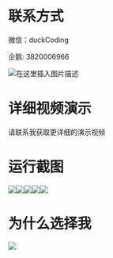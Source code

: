 # 联系方式

微信：duckCoding

企鹅: 3820006966

![在这里插入图片描述](http://upload.cxycsx.vip/91ab4bcb4f2c4c6db86365bb6d6e9c62.jpeg)

# 详细视频演示

请联系我获取更详细的演示视频

# 运行截图

![](http://www.bysj52.com/uploadfile/ueditor/image/202306/%E6%AF%95%E8%AE%BEssm251%E5%9B%BD%E5%A4%96%E6%91%87%E6%BB%9A%E4%B9%90%E9%98%9F%E4%BA%A4%E6%B5%81%E5%92%8C%E5%91%A8%E8%BE%B9%E5%94%AE%E5%8D%96%E7%B3%BB%E7%BB%9F+vue%E6%AF%95%E4%B8%9A%E8%AE%BE%E8%AE%A1/1.png)![](http://www.bysj52.com/uploadfile/ueditor/image/202306/%E6%AF%95%E8%AE%BEssm251%E5%9B%BD%E5%A4%96%E6%91%87%E6%BB%9A%E4%B9%90%E9%98%9F%E4%BA%A4%E6%B5%81%E5%92%8C%E5%91%A8%E8%BE%B9%E5%94%AE%E5%8D%96%E7%B3%BB%E7%BB%9F+vue%E6%AF%95%E4%B8%9A%E8%AE%BE%E8%AE%A1/4.png)![](http://www.bysj52.com/uploadfile/ueditor/image/202306/%E6%AF%95%E8%AE%BEssm251%E5%9B%BD%E5%A4%96%E6%91%87%E6%BB%9A%E4%B9%90%E9%98%9F%E4%BA%A4%E6%B5%81%E5%92%8C%E5%91%A8%E8%BE%B9%E5%94%AE%E5%8D%96%E7%B3%BB%E7%BB%9F+vue%E6%AF%95%E4%B8%9A%E8%AE%BE%E8%AE%A1/2.png)![](http://www.bysj52.com/uploadfile/ueditor/image/202306/%E6%AF%95%E8%AE%BEssm251%E5%9B%BD%E5%A4%96%E6%91%87%E6%BB%9A%E4%B9%90%E9%98%9F%E4%BA%A4%E6%B5%81%E5%92%8C%E5%91%A8%E8%BE%B9%E5%94%AE%E5%8D%96%E7%B3%BB%E7%BB%9F+vue%E6%AF%95%E4%B8%9A%E8%AE%BE%E8%AE%A1/3.png)![](http://www.bysj52.com/uploadfile/ueditor/image/202306/%E6%AF%95%E8%AE%BEssm251%E5%9B%BD%E5%A4%96%E6%91%87%E6%BB%9A%E4%B9%90%E9%98%9F%E4%BA%A4%E6%B5%81%E5%92%8C%E5%91%A8%E8%BE%B9%E5%94%AE%E5%8D%96%E7%B3%BB%E7%BB%9F+vue%E6%AF%95%E4%B8%9A%E8%AE%BE%E8%AE%A1/5.png)

# 为什么选择我

![](http://upload.cxycsx.vip/%E7%A8%8B%E5%BA%8F%E8%AE%BE%E8%AE%A1.png)

